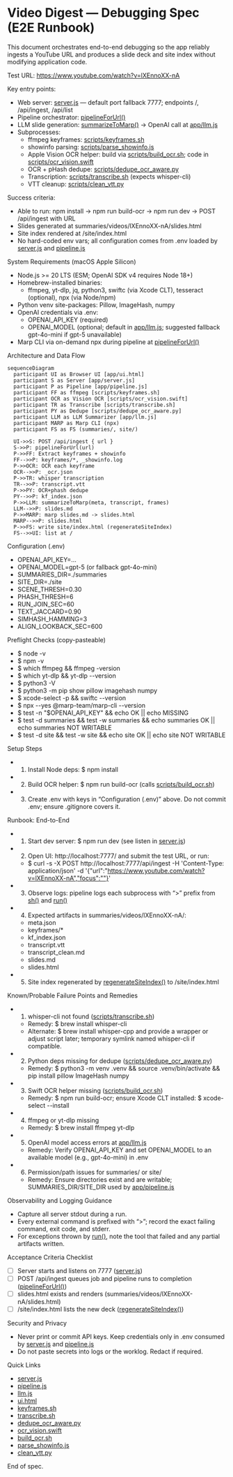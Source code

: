 # Video Digest — Debugging Spec (E2E Runbook)

This document orchestrates end-to-end debugging so the app reliably ingests a YouTube URL and produces a slide deck and site index without modifying application code.

Test URL: https://www.youtube.com/watch?v=lXEnnoXX-nA

Key entry points:
- Web server: [server.js](app/server.js:36) — default port fallback 7777; endpoints /, /api/ingest, /api/list
- Pipeline orchestrator: [pipelineForUrl()](app/pipeline.js:12)
- LLM slide generation: [summarizeToMarp()](app/llm.js:7) → OpenAI call at [app/llm.js](app/llm.js:30)
- Subprocesses:
  - ffmpeg keyframes: [scripts/keyframes.sh](scripts/keyframes.sh:6)
  - showinfo parsing: [scripts/parse_showinfo.js](scripts/parse_showinfo.js:1)
  - Apple Vision OCR helper: build via [scripts/build_ocr.sh](scripts/build_ocr.sh:3); code in [scripts/ocr_vision.swift](scripts/ocr_vision.swift:1)
  - OCR + pHash dedupe: [scripts/dedupe_ocr_aware.py](scripts/dedupe_ocr_aware.py:1)
  - Transcription: [scripts/transcribe.sh](scripts/transcribe.sh:11) (expects whisper-cli)
  - VTT cleanup: [scripts/clean_vtt.py](scripts/clean_vtt.py:1)

Success criteria:
- Able to run: npm install → npm run build-ocr → npm run dev → POST /api/ingest with URL
- Slides generated at summaries/videos/lXEnnoXX-nA/slides.html
- Site index rendered at /site/index.html
- No hard-coded env vars; all configuration comes from .env loaded by [server.js](app/server.js:1) and [pipeline.js](app/pipeline.js:1)

System Requirements (macOS Apple Silicon)
- Node.js >= 20 LTS (ESM; OpenAI SDK v4 requires Node 18+)
- Homebrew-installed binaries:
  - ffmpeg, yt-dlp, jq, python3, swiftc (via Xcode CLT), tesseract (optional), npx (via Node/npm)
- Python venv site-packages: Pillow, ImageHash, numpy
- OpenAI credentials via .env:
  - OPENAI_API_KEY (required)
  - OPENAI_MODEL (optional; default in [app/llm.js](app/llm.js:5); suggested fallback gpt-4o-mini if gpt-5 unavailable)
- Marp CLI via on-demand npx during pipeline at [pipelineForUrl()](app/pipeline.js:71)

Architecture and Data Flow

```mermaid
sequenceDiagram
  participant UI as Browser UI [app/ui.html]
  participant S as Server [app/server.js]
  participant P as Pipeline [app/pipeline.js]
  participant FF as ffmpeg [scripts/keyframes.sh]
  participant OCR as Vision OCR [scripts/ocr_vision.swift]
  participant TR as Transcribe [scripts/transcribe.sh]
  participant PY as Dedupe [scripts/dedupe_ocr_aware.py]
  participant LLM as LLM Summarizer [app/llm.js]
  participant MARP as Marp CLI (npx)
  participant FS as FS (summaries/, site/)

  UI->>S: POST /api/ingest { url }
  S->>P: pipelineForUrl(url)
  P->>FF: Extract keyframes + showinfo
  FF-->>P: keyframes/*, _showinfo.log
  P->>OCR: OCR each keyframe
  OCR-->>P: _ocr.json
  P->>TR: whisper transcription
  TR-->>P: transcript.vtt
  P->>PY: OCR+phash dedupe
  PY-->>P: kf_index.json
  P->>LLM: summarizeToMarp(meta, transcript, frames)
  LLM-->>P: slides.md
  P->>MARP: marp slides.md -> slides.html
  MARP-->>P: slides.html
  P->>FS: write site/index.html (regenerateSiteIndex)
  FS-->>UI: list at /
```

Configuration (.env)
- OPENAI_API_KEY=...
- OPENAI_MODEL=gpt-5 (or fallback gpt-4o-mini)
- SUMMARIES_DIR=./summaries
- SITE_DIR=./site
- SCENE_THRESH=0.30
- PHASH_THRESH=6
- RUN_JOIN_SEC=60
- TEXT_JACCARD=0.90
- SIMHASH_HAMMING=3
- ALIGN_LOOKBACK_SEC=600

Preflight Checks (copy-pasteable)
- $ node -v
- $ npm -v
- $ which ffmpeg && ffmpeg -version
- $ which yt-dlp && yt-dlp --version
- $ python3 -V
- $ python3 -m pip show pillow imagehash numpy
- $ xcode-select -p && swiftc --version
- $ npx --yes @marp-team/marp-cli --version
- $ test -n "$OPENAI_API_KEY" && echo OK || echo MISSING
- $ test -d summaries && test -w summaries && echo summaries OK || echo summaries NOT WRITABLE
- $ test -d site && test -w site && echo site OK || echo site NOT WRITABLE

Setup Steps
- 1) Install Node deps: $ npm install
- 2) Build OCR helper: $ npm run build-ocr (calls [scripts/build_ocr.sh](scripts/build_ocr.sh:3))
- 3) Create .env with keys in “Configuration (.env)” above. Do not commit .env; ensure .gitignore covers it.

Runbook: End-to-End
- 1) Start dev server: $ npm run dev (see listen in [server.js](app/server.js:36))
- 2) Open UI: http://localhost:7777/ and submit the test URL, or run:
  - $ curl -s -X POST http://localhost:7777/api/ingest -H 'Content-Type: application/json' -d '{"url":"https://www.youtube.com/watch?v=lXEnnoXX-nA","focus":""}'
- 3) Observe logs: pipeline logs each subprocess with “>” prefix from [sh()](app/pipeline.js:9) and [run()](app/pipeline.js:10)
- 4) Expected artifacts in summaries/videos/lXEnnoXX-nA/:
  - meta.json
  - keyframes/*
  - kf_index.json
  - transcript.vtt
  - transcript_clean.md
  - slides.md
  - slides.html
- 5) Site index regenerated by [regenerateSiteIndex()](app/pipeline.js:91) to /site/index.html

Known/Probable Failure Points and Remedies
- 1) whisper-cli not found ([scripts/transcribe.sh](scripts/transcribe.sh:11))
  - Remedy: $ brew install whisper-cli
  - Alternate: $ brew install whisper-cpp and provide a wrapper or adjust script later; temporary symlink named whisper-cli if compatible.
- 2) Python deps missing for dedupe ([scripts/dedupe_ocr_aware.py](scripts/dedupe_ocr_aware.py:1))
  - Remedy: $ python3 -m venv .venv && source .venv/bin/activate && pip install pillow ImageHash numpy
- 3) Swift OCR helper missing ([scripts/build_ocr.sh](scripts/build_ocr.sh:3))
  - Remedy: $ npm run build-ocr; ensure Xcode CLT installed: $ xcode-select --install
- 4) ffmpeg or yt-dlp missing
  - Remedy: $ brew install ffmpeg yt-dlp
- 5) OpenAI model access errors at [app/llm.js](app/llm.js:30)
  - Remedy: Verify OPENAI_API_KEY and set OPENAI_MODEL to an available model (e.g., gpt-4o-mini) in .env
- 6) Permission/path issues for summaries/ or site/
  - Remedy: Ensure directories exist and are writable; SUMMARIES_DIR/SITE_DIR used by [app/pipeline.js](app/pipeline.js:6)

Observability and Logging Guidance
- Capture all server stdout during a run.
- Every external command is prefixed with “>”; record the exact failing command, exit code, and stderr.
- For exceptions thrown by [run()](app/pipeline.js:10), note the tool that failed and any partial artifacts written.

Acceptance Criteria Checklist
- [ ] Server starts and listens on 7777 ([server.js](app/server.js:36))
- [ ] POST /api/ingest queues job and pipeline runs to completion ([pipelineForUrl()](app/pipeline.js:12))
- [ ] slides.html exists and renders (summaries/videos/lXEnnoXX-nA/slides.html)
- [ ] /site/index.html lists the new deck ([regenerateSiteIndex()](app/pipeline.js:91))

Security and Privacy
- Never print or commit API keys. Keep credentials only in .env consumed by [server.js](app/server.js:1) and [pipeline.js](app/pipeline.js:1)
- Do not paste secrets into logs or the worklog. Redact if required.

Quick Links
- [server.js](app/server.js)
- [pipeline.js](app/pipeline.js)
- [llm.js](app/llm.js)
- [ui.html](app/ui.html)
- [keyframes.sh](scripts/keyframes.sh)
- [transcribe.sh](scripts/transcribe.sh)
- [dedupe_ocr_aware.py](scripts/dedupe_ocr_aware.py)
- [ocr_vision.swift](scripts/ocr_vision.swift)
- [build_ocr.sh](scripts/build_ocr.sh)
- [parse_showinfo.js](scripts/parse_showinfo.js)
- [clean_vtt.py](scripts/clean_vtt.py)

End of spec.